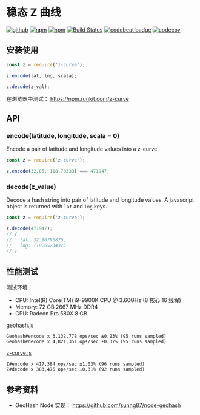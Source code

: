 # 稳态 Z 曲线

[![github](https://img.shields.io/github/followers/willin.svg?style=social&label=Followers)](https://github.com/willin) [![npm](https://img.shields.io/npm/v/z-curve.svg)](https://npmjs.org/package/z-curve) [![npm](https://img.shields.io/npm/dt/z-curve.svg)](https://npmjs.org/package/z-curve) [![Build Status](https://travis-ci.org/shiwangme/stationary-z-curve.svg?branch=master)](https://travis-ci.org/shiwangme/stationary-z-curve) [![codebeat badge](https://codebeat.co/badges/28e5a14f-4281-412c-8e47-1868cd804d9b)](https://codebeat.co/projects/github-com-shiwangme-stationary-z-curve-master) [![codecov](https://codecov.io/gh/shiwangme/stationary-z-curve/branch/master/graph/badge.svg)](https://codecov.io/gh/shiwangme/stationary-z-curve)

## 安装使用

```js
const z = require('z-curve');

z.encode(lat, lng, scala);

z.decode(z_val);
```

在浏览器中测试： <https://npm.runkit.com/z-curve>

## API

### encode(latitude, longitude, scala = 0)

Encode a pair of latitude and longitude values into a z-curve.

```js
const z = require('z-curve');

z.encode(32.05, 118.78333) === 471947;
```

### decode(z_value)

Decode a hash string into pair of latitude and longitude values. A javascript object is returned with `lat` and `lng` keys.

```js
const z = require('z-curve');

z.decode(471947);
// {
//   lat: 32.16796875,
//   lng: 118.65234375
// }
```

## 性能测试

测试环境：

- CPU: Intel(R) Core(TM) i9-9900K CPU @ 3.60GHz (8 核心 16 线程)
- Memory: 72 GB 2667 MHz DDR4
- GPU: Radeon Pro 580X 8 GB

[geohash.js](benchmark/geohash.js)

```
Geohash#encode x 3,132,778 ops/sec ±0.23% (95 runs sampled)
Geohash#decode x 4,821,351 ops/sec ±0.37% (95 runs sampled)
```


[z-curve.js](benchmark/z-curve.js)

```
Z#encode x 417,384 ops/sec ±1.03% (96 runs sampled)
Z#decode x 383,475 ops/sec ±0.31% (92 runs sampled)
```


## 参考资料

- GeoHash Node 实现： <https://github.com/sunng87/node-geohash>
